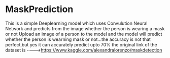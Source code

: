 # MaskPrediction
This is a simple Deeplearning model which uses Convulution Neural Network and predicts from the image whether the person is wearing a mask or not
Upload an image of a person to the model and the model will predict whether the person is wearning mask or not...the accuracy is not that perfect,but yes it can accurately predict upto 70%
the original link of the dataset is ---->https://www.kaggle.com/alexandralorenzo/maskdetection
